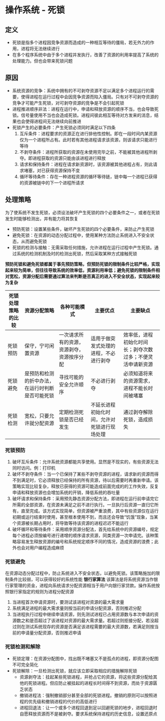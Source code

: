 # 操作系统 - 死锁

## 定义
* 死锁是指多个进程因竞争资源而造成的一种相互等待的僵局，若无外力的作用，进程将无法继续进行
* 在多个程序系统中由于多个进程并发执行，改善了资源的利用率提高了系统的处理能力。但也会带来死锁问题

## 原因
* 系统资源的竞争：系统中拥有的不可剥夺资源不足以满足多个进程运行的需要，使得进程在运行过程中会因竞争资源而陷入僵局。只有对不可剥夺资源的竞争才可能产生死锁，对可剥夺资源的竞争是不会引起死锁
* 进程推进顺序非法：进程在运行中，申请和释放资源的顺序不当，也会导致死锁。信号量使用不当也会造成死锁。进程间彼此相互等待对方发来的消息，结果也会使得进程间无法继续向前推进
* 死锁产生的必要条件：产生死锁必须同时满足以下四条
    1. 互斥条件：进程要求的资源正在进行排他性控制。即在一段时间内某资源仅为一个进程所占有。此时若有其他进程请求该资源，则该请求只能进行等待
    2. 不剥夺条件：进程所获取的资源在未使用完毕之前，不能被其他进程所剥夺。即进程获取的资源只能由该进程进行释放
    3. 请求和保持条件：进程在请求新资源时，该资源被其他进程占有，则此请求堵塞，对已获得资源保持不变
    4. 循环等待条件：存在一种进程资源的循环等待链，链中每一个进程已获得的资源被链中的下一个进程所请求

## 处理策略
为了使系统不发生死锁，必须设法破坏产生死锁的四个必要条件之一，或者在死锁发生时能够检测出，并有能力将其恢复
* 预防死锁：设置某些条件，破坏产生死锁的四个必要条件，来防止产生死锁
* 避免死锁：在资源的动态分配过程中，使用某种方法防止系统进入不安全状态，从而避免死锁
* 死锁的检测与接触：无需采取任何措施，允许进程在运行过程中产生死锁。通过系统的检测机制及时的检测出死锁，然后采取某种方式接触死锁

**预防死锁和避免死锁都属于事先预防策略，但预防死锁的限制条件比较严格，实现起来较为简单，但往往导致系统的效率低，资源利用率低；避免死锁的限制条件相对宽松，资源分配后需要通过算法来判断是否真正的进入不安全状态，实现起来较为复杂**

死锁处理策略的比较 | 资源分配策略 | 各种可能模式 | 主要优点 | 主要缺点
--- | --- | --- | --- | ---
死锁预防 | 保守，宁可闲置资源 | 一次请求所有的资源，资源剥夺，资源按序分配 | 适用于做突发式处理的进程，不必进行剥夺 | 效率低，进程初始化时间长；剥夺次数过多；不便灵活申请新资源
死锁避免 | 是预防和检测的折中办法，在运行时判断是否可能死锁 | 寻找可能的安全允许顺序 | 不必进行剥夺 | 必须知道将来的资源需求，进程不能长时间被堵塞
死锁检测 | 宽松，只要允许就分配资源 | 定期检测死锁是否已经发生 | 不延长进程初始化时间，允许对死锁进行现场处理 | 通过剥夺解除死锁，造成损失

### 死锁预防
1. 破坏互斥条件：允许系统资源都能共享使用。显然是不现实的，有些资源无法同时访问。例：打印机
2. 破坏不剥夺条件：当一个已保持了某些不剥夺资源的进程，请求新的资源而得不到满足时，它必须释放已经保持的所有资源，待以后需要时再重新申请。该策略实现比较复杂，释放已获得的资源可能造成前面完成的的工作失效，反复申请和释放资源也会增加系统的开销，降低系统的吞吐量
3. 破坏请求和保持条件：采用预先静态资源分配方法，即进程在运行前申请完它所需的全部资源，在资源未满足之前不进行执行。一旦执行后资源一直归它所有，直至完成。该方式实现简单，但资源被严重浪费，其中有些资源仅在运行初期或运行结束时使用，甚至根本使用不到，而且还会导致“饥饿”现象，当某个资源被长期占用时，将导致等待该资源的进程迟迟不能运行
4. 破坏循环和等待条件：采用顺序资源分配法，首先给系统中的资源编号，规定每个进程必须按编号进行递增的顺序请求资源，同类资源一次申请完。该种策略容易发生释放资源的编号和系统规定顺序不同的情况，造成资源的浪费；此外也会对用户编程造成麻烦

### 死锁避免
在资源动态分配过程中，防止系统进入不安全状态，以避免死锁。该策略施加的限制条件比较弱，可以获得较好的系统性能
**银行家算法**
该算法是将系统资源当作银行家管理的资金，进程向系统请求分配资源相当于用户向银行家贷款。操作系统按照银行家指定的规则为进程分配资源
1. 当进程首次申请资源时，要测试该进程对资源的最大需求量
2. 系统满足进程的最大需求量则按当前的申请分配资源，否则推迟分配
3. 当进程执行过程中继续申请资源，则先测试进程已占用资源数与本次申请的资源数之和是否超过了该进程对资源的最大需求量。若超过则拒接分配，若没超过则在测试系统现存的资源是否满足该进程需要的最大资源数，若满足则按当前的申请量分配资源，否则推迟申请

### 死锁检测和解除
* 死锁定理：在资源分配图中，找出既不堵塞又不是孤点的进程，即资源分配图不可完全简化
* 死锁解除：一旦检测出死锁，就应该立即采取相应的措施解除死锁
    * 资源剥夺法：挂起某些死锁进程，并抢占它的资源，将这些资源分配给其他的死锁进程。但应防止被挂起的进程长时间得不到资源，而处于资源匮乏状态
    * 撤销进程法：强制撤销部分甚至全部的死锁进程。撤销的原则可以按照进程的优先级和撤销进程的代价的高低进行
    * 进程回退法：让一个或多个进程回退到足以回避死锁的地步，进程回退时自愿释放资源而不是被剥夺。要求系统保持进程的历史信息，设置还原点

